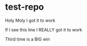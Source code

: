 # test-repo

Holy Moly I got it to work

If I see this line I REALLY got it to work

Third time is a BIG win
